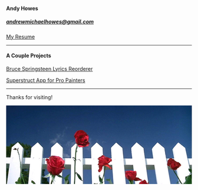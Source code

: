 
#### Andy Howes ####

##### <andrewmichaelhowes@gmail.com> #####

[My Resume](Resume.pdf)

---

#### A Couple Projects ####

[Bruce Springsteen Lyrics Reorderer](https://github.com/andyhowes/Springsteen-DataThing)

[Superstruct App for Pro Painters](https://github.com/andyhowes/paint-group-project)

---

Thanks for visiting!

![Bye!](magnolia-opening.jpg)



<!--
**andyhowes/andyhowes** is a ✨ _special_ ✨ repository because its `README.md` (this file) appears on your GitHub profile.

Here are some ideas to get you started:

- 🔭 I’m currently working on ...
- 🌱 I’m currently learning ...
- 👯 I’m looking to collaborate on ...
- 🤔 I’m looking for help with ...
- 💬 Ask me about ...
- 📫 How to reach me: ...
- 😄 Pronouns: ...
- ⚡ Fun fact: ...
-->
